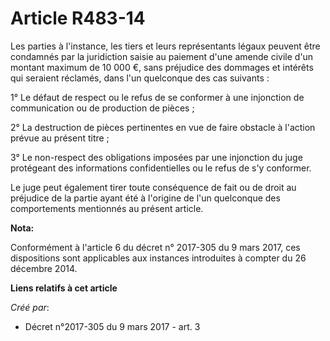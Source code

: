 # Article R483-14

Les parties à l'instance, les tiers et leurs représentants légaux peuvent être condamnés par la juridiction saisie au
paiement d'une amende civile d'un montant maximum de 10 000 €, sans préjudice des dommages et intérêts qui seraient réclamés,
dans l'un quelconque des cas suivants : 

1° Le défaut de respect ou le refus de se conformer à une injonction de communication ou de production de pièces ; 

2° La destruction de pièces pertinentes en vue de faire obstacle à l'action prévue au présent titre ; 

3° Le non-respect des obligations imposées par une injonction du juge protégeant des informations confidentielles ou le refus
de s'y conformer. 

Le juge peut également tirer toute conséquence de fait ou de droit au préjudice de la partie ayant été à l'origine de l'un
quelconque des comportements mentionnés au présent article.

**Nota:**

Conformément à l'article 6 du décret n° 2017-305 du 9 mars 2017, ces dispositions sont applicables aux instances introduites
à compter du 26 décembre 2014.

**Liens relatifs à cet article**

_Créé par_:

  - Décret n°2017-305 du 9 mars 2017 - art. 3
